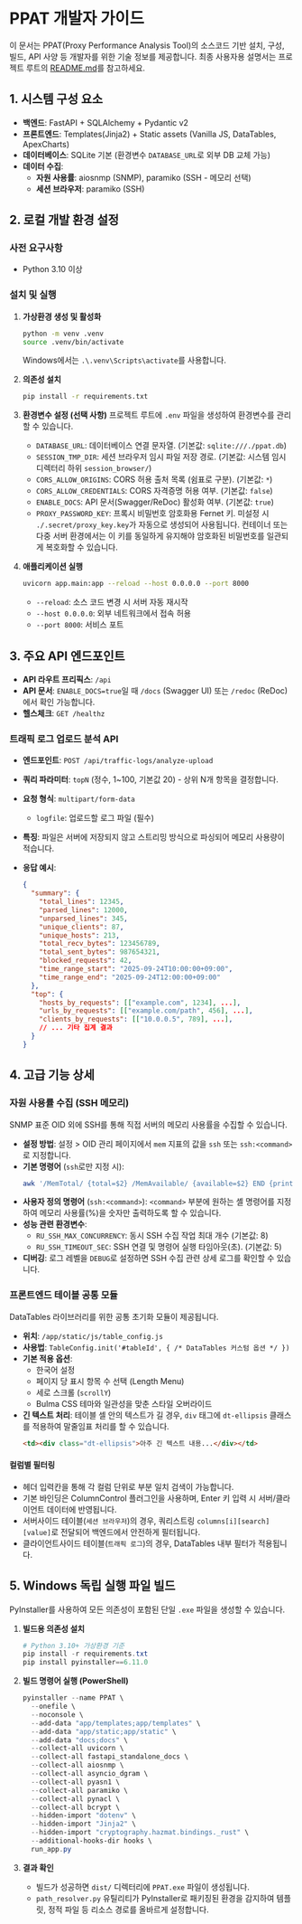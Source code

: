 # PPAT 개발자 가이드

이 문서는 PPAT(Proxy Performance Analysis Tool)의 소스코드 기반 설치, 구성, 빌드, API 사양 등 개발자를 위한 기술 정보를 제공합니다. 최종 사용자용 설명서는 프로젝트 루트의 [README.md](../README.md)를 참고하세요.

## 1. 시스템 구성 요소

- **백엔드**: FastAPI + SQLAlchemy + Pydantic v2
- **프론트엔드**: Templates(Jinja2) + Static assets (Vanilla JS, DataTables, ApexCharts)
- **데이터베이스**: SQLite 기본 (환경변수 `DATABASE_URL`로 외부 DB 교체 가능)
- **데이터 수집**:
  - **자원 사용률**: aiosnmp (SNMP), paramiko (SSH - 메모리 선택)
  - **세션 브라우저**: paramiko (SSH)

## 2. 로컬 개발 환경 설정

### 사전 요구사항
- Python 3.10 이상

### 설치 및 실행
1.  **가상환경 생성 및 활성화**
    ```bash
    python -m venv .venv
    source .venv/bin/activate
    ```
    Windows에서는 `.\.venv\Scripts\activate`를 사용합니다.

2.  **의존성 설치**
    ```bash
    pip install -r requirements.txt
    ```

3.  **환경변수 설정 (선택 사항)**
    프로젝트 루트에 `.env` 파일을 생성하여 환경변수를 관리할 수 있습니다.

    - `DATABASE_URL`: 데이터베이스 연결 문자열. (기본값: `sqlite:///./ppat.db`)
    - `SESSION_TMP_DIR`: 세션 브라우저 임시 파일 저장 경로. (기본값: 시스템 임시 디렉터리 하위 `session_browser/`)
    - `CORS_ALLOW_ORIGINS`: CORS 허용 출처 목록 (쉼표로 구분). (기본값: `*`)
    - `CORS_ALLOW_CREDENTIALS`: CORS 자격증명 허용 여부. (기본값: `false`)
    - `ENABLE_DOCS`: API 문서(Swagger/ReDoc) 활성화 여부. (기본값: `true`)
    - `PROXY_PASSWORD_KEY`: 프록시 비밀번호 암호화용 Fernet 키. 미설정 시 `./.secret/proxy_key.key`가 자동으로 생성되어 사용됩니다. 컨테이너 또는 다중 서버 환경에서는 이 키를 동일하게 유지해야 암호화된 비밀번호를 일관되게 복호화할 수 있습니다.

4.  **애플리케이션 실행**
    ```bash
    uvicorn app.main:app --reload --host 0.0.0.0 --port 8000
    ```
    - `--reload`: 소스 코드 변경 시 서버 자동 재시작
    - `--host 0.0.0.0`: 외부 네트워크에서 접속 허용
    - `--port 8000`: 서비스 포트

## 3. 주요 API 엔드포인트

- **API 라우트 프리픽스**: `/api`
- **API 문서**: `ENABLE_DOCS=true`일 때 `/docs` (Swagger UI) 또는 `/redoc` (ReDoc)에서 확인 가능합니다.
- **헬스체크**: `GET /healthz`

### 트래픽 로그 업로드 분석 API

- **엔드포인트**: `POST /api/traffic-logs/analyze-upload`
- **쿼리 파라미터**: `topN` (정수, 1~100, 기본값 20) - 상위 N개 항목을 결정합니다.
- **요청 형식**: `multipart/form-data`
  - `logfile`: 업로드할 로그 파일 (필수)
- **특징**: 파일은 서버에 저장되지 않고 스트리밍 방식으로 파싱되어 메모리 사용량이 적습니다.

- **응답 예시**:
  ```json
  {
    "summary": {
      "total_lines": 12345,
      "parsed_lines": 12000,
      "unparsed_lines": 345,
      "unique_clients": 87,
      "unique_hosts": 213,
      "total_recv_bytes": 123456789,
      "total_sent_bytes": 987654321,
      "blocked_requests": 42,
      "time_range_start": "2025-09-24T10:00:00+09:00",
      "time_range_end": "2025-09-24T12:00:00+09:00"
    },
    "top": {
      "hosts_by_requests": [["example.com", 1234], ...],
      "urls_by_requests": [["example.com/path", 456], ...],
      "clients_by_requests": [["10.0.0.5", 789], ...],
      // ... 기타 집계 결과
    }
  }
  ```

## 4. 고급 기능 상세

### 자원 사용률 수집 (SSH 메모리)

SNMP 표준 OID 외에 SSH를 통해 직접 서버의 메모리 사용률을 수집할 수 있습니다.

- **설정 방법**: 설정 > OID 관리 페이지에서 `mem` 지표의 값을 `ssh` 또는 `ssh:<command>`로 지정합니다.
- **기본 명령어** (`ssh`로만 지정 시):
  ```bash
  awk '/MemTotal/ {total=$2} /MemAvailable/ {available=$2} END {printf "%.0f", 100 - (available / total * 100)}' /proc/meminfo
  ```
- **사용자 정의 명령어** (`ssh:<command>`): `<command>` 부분에 원하는 셸 명령어를 지정하여 메모리 사용률(%)을 숫자만 출력하도록 할 수 있습니다.
- **성능 관련 환경변수**:
  - `RU_SSH_MAX_CONCURRENCY`: 동시 SSH 수집 작업 최대 개수 (기본값: 8)
  - `RU_SSH_TIMEOUT_SEC`: SSH 연결 및 명령어 실행 타임아웃(초). (기본값: 5)
- **디버깅**: 로그 레벨을 `DEBUG`로 설정하면 SSH 수집 관련 상세 로그를 확인할 수 있습니다.

### 프론트엔드 테이블 공통 모듈

DataTables 라이브러리를 위한 공통 초기화 모듈이 제공됩니다.

- **위치**: `/app/static/js/table_config.js`
- **사용법**: `TableConfig.init('#tableId', { /* DataTables 커스텀 옵션 */ })`
- **기본 적용 옵션**:
  - 한국어 설정
  - 페이지 당 표시 항목 수 선택 (Length Menu)
  - 세로 스크롤 (`scrollY`)
  - Bulma CSS 테마와 일관성을 맞춘 스타일 오버라이드
- **긴 텍스트 처리**: 테이블 셀 안의 텍스트가 길 경우, `div` 태그에 `dt-ellipsis` 클래스를 적용하여 말줄임표 처리를 할 수 있습니다.
  ```html
  <td><div class="dt-ellipsis">아주 긴 텍스트 내용...</div></td>
  ```

#### 컬럼별 필터링
- 헤더 입력칸을 통해 각 컬럼 단위로 부분 일치 검색이 가능합니다.
- 기본 바인딩은 ColumnControl 플러그인을 사용하며, Enter 키 입력 시 서버/클라이언트 데이터에 반영됩니다.
- 서버사이드 테이블(`세션 브라우저`)의 경우, 쿼리스트링 `columns[i][search][value]`로 전달되어 백엔드에서 안전하게 필터됩니다.
- 클라이언트사이드 테이블(`트래픽 로그`)의 경우, DataTables 내부 필터가 적용됩니다.

## 5. Windows 독립 실행 파일 빌드

PyInstaller를 사용하여 모든 의존성이 포함된 단일 `.exe` 파일을 생성할 수 있습니다.

1.  **빌드용 의존성 설치**
    ```powershell
    # Python 3.10+ 가상환경 기준
    pip install -r requirements.txt
    pip install pyinstaller==6.11.0
    ```

2.  **빌드 명령어 실행 (PowerShell)**
    ```powershell
    pyinstaller --name PPAT \
      --onefile \
      --noconsole \
      --add-data "app/templates;app/templates" \
      --add-data "app/static;app/static" \
      --add-data "docs;docs" \
      --collect-all uvicorn \
      --collect-all fastapi_standalone_docs \
      --collect-all aiosnmp \
      --collect-all asyncio_dgram \
      --collect-all pyasn1 \
      --collect-all paramiko \
      --collect-all pynacl \
      --collect-all bcrypt \
      --hidden-import "dotenv" \
      --hidden-import "Jinja2" \
      --hidden-import "cryptography.hazmat.bindings._rust" \
      --additional-hooks-dir hooks \
      run_app.py
    ```

3.  **결과 확인**
    - 빌드가 성공하면 `dist/` 디렉터리에 `PPAT.exe` 파일이 생성됩니다.
    - `path_resolver.py` 유틸리티가 PyInstaller로 패키징된 환경을 감지하여 템플릿, 정적 파일 등 리소스 경로를 올바르게 설정합니다.